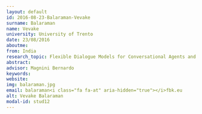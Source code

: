 ```yaml
---
layout: default 
id: 2016-08-23-Balaraman-Vevake
surname: Balaraman
name: Vevake
university: University of Trento
date: 23/08/2016
aboutme: 
from: India
research_topic: Flexible Dialogue Models for Conversational Agents and ChatBots
abstract: 
advisor: Magnini Bernardo 
keywords: 
website: 
img: balaraman.jpg
email: balaraman<i class="fa fa-at" aria-hidden="true"></i>fbk.eu
alt: Vevake Balaraman
modal-id: stud12
---
```

